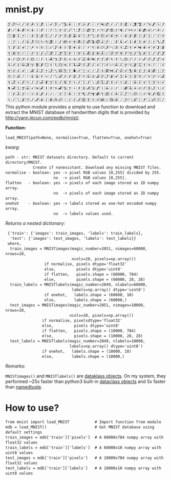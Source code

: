 # mnist.py
![Title](MNIST.png)
This python module provides a simple to use function to download and extract the MNIST database of handwritten digits that is provided by http://yann.lecun.com/exdb/mnist/.

**Function:**

    load_MNIST(path=None, normalise=True, flatten=True, onehot=True)

_kwarg:_ 

    path - str: MNIST datasets directory. Default to current directory/MNIST.
                Create if nonexistant. Download any missing MNIST files.
    normalise - boolean: yes -> pixel RGB values [0,255] divided by 255.
                         no  -> pixel RGB values [0,255].
    flatten   - boolean: yes -> pixels of each image stored as 1D numpy array.
                         no  -> pixels of each image stored as 2D numpy array.
    onehot    - boolean: yes -> labels stored as one-hot encoded numpy array.
                         no  -> labels values used.

_Returns a nested dictionary:_

     {'train': {'images': train_images, 'labels': train_labels},
      'test': {'images': test_images, 'labels': test_labels}}
     where,
      train_images = MNISTimages(magic_number=2051, nimages=60000, nrows=28,
                                 ncols=28, pixels=np.array())
                     if normalise, pixels dtype='float32'
                     else,         pixels dtype='uint8'
                     if flatten,   pixels.shape = (60000, 784)
                     else,         pixels.shape = (60000, 28, 28)
      train_labels = MNISTlabels(magic_number=2049, nlabels=60000,
                                 labels=np.array() dtype='uint8')
                     if onehot,   labels.shape = (60000, 10)
                     else,        labels.shape = (60000,)
      test_images = MNISTimages(magic_number=2051, nimages=10000, nrows=28,
                                ncols=28, pixels=np.array())
                    if normalise, pixelsdtype='float32'
                    else,         pixels dtype='uint8'
                    if flatten,   pixels.shape = (10000, 784)
                    else,         pixels.shape = (10000, 28, 28)
      test_labels = MNISTlabels(magic_number=2049, nlabels=10000,
                                labels=np.array() dtype='uint8')
                    if onehot,   labels.shape = (10000, 10)
                    else,        labels.shape = (10000,)

*Remarks:*

`MNISTimages()` and `MNISTlabels()` are [dataklass objects](https://github.com/dabeaz/dataklasses). On my system, they performed ~25x faster than python3 built-in [dataclass objects](https://docs.python.org/3/library/dataclasses.html) and 5x faster than [namedtuple](https://docs.python.org/3/library/collections.html?highlight=namedtuple#collections.namedtuple). 

# How to use?

    from mnist import load_MNIST           # Import function from module
    mdb = load_MNIST()                     # Get MNIST database using default settings
    train_images = mdb['train']['pixels']  # A 60000x784 numpy array with float32 values    
    train_labels = mdb['train']['labels']  # A 60000x10 numpy array with uint8 values
    test_images = mdb['train']['pixels']   # A 10000x784 numpy array with float32 values    
    test_labels = mdb['train']['labels']   # A 10000x10 numpy array with uint8 values